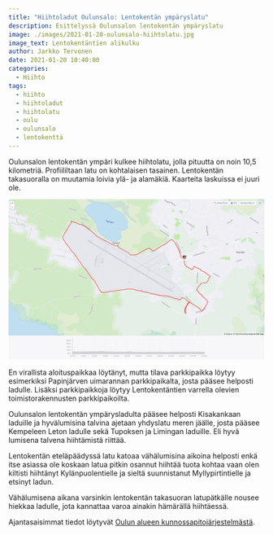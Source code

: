 ```yaml
---
title: "Hiihtoladut Oulunsalo: Lentokentän ympäryslatu"
description: Esittelyssä Oulunsalon lentokentän ympäryslatu
image: ./images/2021-01-20-oulunsalo-hiihtolatu.jpg
image_text: Lentokentäntien alikulku
author: Jarkko Tervonen
date: 2021-01-20 10:40:00
categories:
  - Hiihto
tags:
  - hiihto
  - hiihtoladut
  - hiihtolatu
  - oulu
  - oulunsalo
  - lentokenttä
---
```


Oulunsalon lentokentän ympäri kulkee hiihtolatu, jolla pituutta on noin 10,5 kilometriä. Profiililtaan latu on kohtalaisen tasainen. Lentokentän takasuoralla on muutamia loivia ylä- ja alamäkiä. Kaarteita laskuissa ei juuri ole.

![Oulunsalon lentokentän ympäryslatu](./images/2021-01-20-olunsalo-lentokentta-kartta.png)

En virallista aloituspaikkaa löytänyt, mutta tilava parkkipaikka löytyy esimerkiksi Papinjärven uimarannan parkkipaikalta, josta pääsee helposti ladulle. Lisäksi parkkipaikkoja löytyy Lentokentäntien varrella olevien toimistorakennusten parkkipaikoilta.

Oulunsalon lentokentän ympärysladulta pääsee helposti Kisakankaan laduille ja hyvälumisina talvina ajetaan yhdyslatu meren jäälle, josta pääsee Kempeleen Leton ladulle sekä Tupoksen ja Limingan laduille. Eli hyvä lumisena talvena hiihtämistä riittää.

Lentokentän eteläpäädyssä latu katoaa vähälumisina aikoina helposti enkä itse asiassa ole koskaan latua pitkin osannut hiihtää tuota kohtaa vaan olen kiltisti hiihtänyt Kylänpuolentielle ja sieltä suunnistanut Myllypirtintielle ja etsinyt ladun.

Vähälumisena aikana varsinkin lentokentän takasuoran latupätkälle nousee hiekkaa ladulle, jota kannattaa varoa ainakin hämärällä hiihtäessä.

Ajantasaisimmat tiedot löytyvät [Oulun alueen kunnossapitojärjestelmästä](https://oulu.fluentprogress.fi/outdoors).
